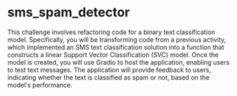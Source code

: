 # sms_spam_detector
This challenge involves refactoring code for a binary text classification model. Specifically, you will be transforming code from a previous activity, which implemented an SMS text classification solution into a function that constructs a linear Support Vector Classification (SVC) model. Once the model is created, you will use Gradio to host the application, enabling users to test text messages. The application will provide feedback to users, indicating whether the text is classified as spam or not, based on the model's performance.
